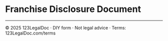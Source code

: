 # Franchise Disclosure Document

---
© 2025 123LegalDoc · DIY form · Not legal advice · Terms: 123LegalDoc.com/terms
